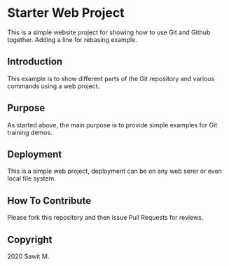 # Starter Web Project

This is a simple website project for showing how to use Git and Github together. Adding a line for rebasing example.

## Introduction

This example is to show different parts of the Git repository and various commands using a web project.

## Purpose

As started above, the main purpose is to provide simple examples for Git training demos.

## Deployment

This is a simple web project, deployment can be on any web serer or even local file system.

## How To Contribute

Please fork this repository and then issue Pull Requests for reviews.

## Copyright 

2020 Sawit M.
